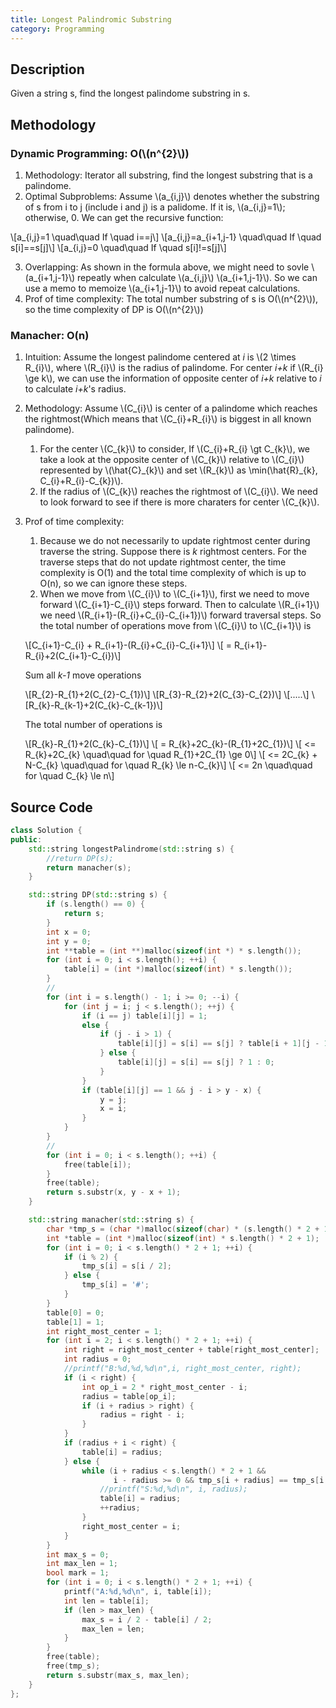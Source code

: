 ```yaml
---
title: Longest Palindromic Substring
category: Programming
---
```

## Description
Given a string s, find the longest palindome substring in s.

## Methodology
### Dynamic Programming: O(\\(n^{2}\\))
1. Methodology: Iterator all substring, find the longest substring that is a palindome.
2. Optimal Subproblems: Assume \\(a_{i,j}\\) denotes whether the substring of s from i to j (include i and j) is a palidome. If it is, \\(a_{i,j}=1\\); otherwise, 0. We can get the recursive function:

\\[a_{i,j}=1 \\quad\\quad If \\quad i==j\\]
\\[a_{i,j}=a_{i+1,j-1} \\quad\\quad If \\quad s[i]==s[j]\\]
\\[a_{i,j}=0 \\quad\\quad If \\quad s[i]!=s[j]\\]

3. Overlapping: As shown in the formula above, we might need to sovle \\(a_{i+1,j-1}\\) repeatly when calculate \\(a_{i,j}\\) \\(a_{i+1,j-1}\\). So we can use a memo to memoize \\(a_{i+1,j-1}\\) to avoid repeat calculations.
4. Prof of time complexity: The total number substring of s is O(\\(n^{2}\\)), so the time complexity of DP is O(\\(n^{2}\\))

### Manacher: O(n)
1. Intuition: Assume the longest palindome centered at *i* is \\(2 \\times R_{i}\\), where \\(R_{i}\\) is the radius of palindome. For center *i+k* if \\(R_{i} \\ge k\\), we can use the information of opposite center of *i+k* relative to *i* to calculate *i+k*'s radius.
2. Methodology: Assume \\(C_{i}\\) is center of a palindome which reaches the rightmost(Which means that \\(C_{i}+R_{i}\\) is biggest in all known palindome).
    1. For the center \\(C_{k}\\) to consider, If \\(C_{i}+R_{i} \\gt C_{k}\\), we take a look at the opposite center of \\(C_{k}\\) relative to \\(C_{i}\\) represented by \\(\\hat{C}\_{k}\\) and set \\(R\_{k}\\) as \\min(\\hat{R}\_{k}, C\_{i}+R\_{i}-C\_{k})\\).
    2. If the radius of  \\(C_{k}\\) reaches the rightmost of  \\(C_{i}\\). We need to look forward to see if there is more charaters for center  \\(C_{k}\\).
3. Prof of time complexity:
    1. Because we do not necessarily to update rightmost center during traverse the string. Suppose there is *k* rightmost centers. For the traverse steps that do not update rightmost center, the time complexity is O(1) and the total time complexity of which is up to O(n), so we can ignore these steps.
    2. When we move from \\(C_{i}\\) to \\(C_{i+1}\\), first we need to move forward \\(C_{i+1}-C_{i}\\) steps forward. Then to calculate \\(R_{i+1}\\) we need \\(R_{i+1}-(R_{i}+C_{i}-C_{i+1})\\) forward traversal steps. So the total number of operations move from \\(C_{i}\\) to \\(C_{i+1}\\) is

    \\[C_{i+1}-C_{i} + R_{i+1}-(R_{i}+C_{i}-C_{i+1}\\]
    \\[ = R_{i+1}-R_{i}+2(C_{i+1}-C_{i})\\]

    Sum all *k-1* move operations

    \\[R_{2}-R_{1}+2(C_{2}-C_{1})\\]
    \\[R_{3}-R_{2}+2(C_{3}-C_{2})\\]
    \\[.....\\]
    \\[R_{k}-R_{k-1}+2(C_{k}-C_{k-1})\\]

    The total number of operations is

    \\[R_{k}-R_{1}+2(C_{k}-C_{1})\\]
    \\[ = R_{k}+2C_{k}-(R_{1}+2C_{1})\\]
    \\[ <= R_{k}+2C_{k} \\quad\\quad for \\quad R_{1}+2C_{1} \\ge 0\\]
    \\[ <= 2C_{k} + N-C_{k}  \\quad\\quad for \\quad R_{k} \\le n-C_{k}\\]
    \\[ <= 2n \\quad\\quad for \\quad C_{k} \\le n\\]

## Source Code
```C++
class Solution {
public:
    std::string longestPalindrome(std::string s) {
        //return DP(s);
        return manacher(s);
    }

    std::string DP(std::string s) {
        if (s.length() == 0) {
            return s;
        }
        int x = 0;
        int y = 0;
        int **table = (int **)malloc(sizeof(int *) * s.length());
        for (int i = 0; i < s.length(); ++i) {
            table[i] = (int *)malloc(sizeof(int) * s.length());
        }
        //
        for (int i = s.length() - 1; i >= 0; --i) {
            for (int j = i; j < s.length(); ++j) {
                if (i == j) table[i][j] = 1;
                else {
                    if (j - i > 1) {
                        table[i][j] = s[i] == s[j] ? table[i + 1][j - 1] : 0;
                    } else {
                        table[i][j] = s[i] == s[j] ? 1 : 0;
                    }
                }
                if (table[i][j] == 1 && j - i > y - x) {
                    y = j;
                    x = i;
                }
            }
        }
        //
        for (int i = 0; i < s.length(); ++i) {
            free(table[i]);
        }
        free(table);
        return s.substr(x, y - x + 1);
    }

    std::string manacher(std::string s) {
        char *tmp_s = (char *)malloc(sizeof(char) * (s.length() * 2 + 1));
        int *table = (int *)malloc(sizeof(int) * s.length() * 2 + 1);
        for (int i = 0; i < s.length() * 2 + 1; ++i) {
            if (i % 2) {
                tmp_s[i] = s[i / 2];
            } else {
                tmp_s[i] = '#';
            }
        }
        table[0] = 0;
        table[1] = 1;
        int right_most_center = 1;
        for (int i = 2; i < s.length() * 2 + 1; ++i) {
            int right = right_most_center + table[right_most_center];
            int radius = 0;
            //printf("B:%d,%d,%d\n",i, right_most_center, right);
            if (i < right) {
                int op_i = 2 * right_most_center - i;
                radius = table[op_i];
                if (i + radius > right) {
                    radius = right - i;
                }
            }
            if (radius + i < right) {
                table[i] = radius;
            } else {
                while (i + radius < s.length() * 2 + 1 &&
                       i - radius >= 0 && tmp_s[i + radius] == tmp_s[i - radius]) {
                    //printf("S:%d,%d\n", i, radius);
                    table[i] = radius;
                    ++radius;
                }
                right_most_center = i;
            }
        }
        int max_s = 0;
        int max_len = 1;
        bool mark = 1;
        for (int i = 0; i < s.length() * 2 + 1; ++i) {
            printf("A:%d,%d\n", i, table[i]);
            int len = table[i];
            if (len > max_len) {
                max_s = i / 2 - table[i] / 2;
                max_len = len;
            }
        }
        free(table);
        free(tmp_s);
        return s.substr(max_s, max_len);
    }
};
```
